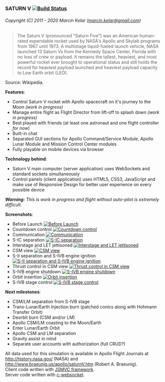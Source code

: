 ### SATURN V [![Build Status](https://travis-ci.org/OrionExplorer/saturn-v.png?branch=master)](https://travis-ci.org/OrionExplorer/saturn-v)
###### Copyright (C) 2011 - 2020 Marcin Kelar (marcin.kelar@gmail.com)

>The Saturn V (pronounced "Saturn Five") was an American human-rated expendable rocket used by NASA's Apollo and Skylab programs from 1967 until 1973. A multistage liquid-fueled launch vehicle, NASA launched 13 Saturn Vs from the Kennedy Space Center, Florida with no loss of crew or payload. It remains the tallest, heaviest, and most powerful rocket ever brought to operational status and still holds the record for heaviest payload launched and heaviest payload capacity to Low Earth orbit (LEO).

Source: Wikipedia.

**Features**:
* Control Saturn V rocket with Apollo spacecraft on it's journey to the Moon *(work in progress)*
* Manage entire flight as Flight Director from lift-off to splash down *(work in progress)*
* Best played with friends (at least one astronaut and one flight controller *for now*)
* Built-in chat
* Separated GUI sections for Apollo Command/Service Module, Apollo Lunar Module and Mission Control Center modules
* Fully playable on mobile devices via browser

**Technology behind**:
* Saturn V main computer (server application) uses WebSockets and standard sockets simultaneously
* Control panels (client application) uses HTML5, CSS3, JavaScript and make use of Responsive Design for better user experience on every possible device

**_Warning:_** _This is work in progress and flight without auto-pilot is extremely difficult._

**Screenshots**:
* Before Launch
[![Before Launch](https://raw.githubusercontent.com/OrionExplorer/saturn-v/master/client/resources/01.png)](https://raw.githubusercontent.com/OrionExplorer/saturn-v/master/client/resources/01.png)
* Countdown control
[![Countdown control](https://raw.githubusercontent.com/OrionExplorer/saturn-v/master/client/resources/02.png)](https://raw.githubusercontent.com/OrionExplorer/saturn-v/master/client/resources/02.png)
* Communication
[![Communication](https://raw.githubusercontent.com/OrionExplorer/saturn-v/master/client/resources/03.png)](https://raw.githubusercontent.com/OrionExplorer/saturn-v/master/client/resources/03.png)
* S-IC separation
[![S-IC separation](https://raw.githubusercontent.com/OrionExplorer/saturn-v/master/client/resources/04.png)](https://raw.githubusercontent.com/OrionExplorer/saturn-v/master/client/resources/04.png)
* Interstage and LET jettisoned
[![Interstage and LET jettisoned](https://raw.githubusercontent.com/OrionExplorer/saturn-v/master/client/resources/05.png)](https://raw.githubusercontent.com/OrionExplorer/saturn-v/master/client/resources/05.png)
* CSM view
[![CSM view](https://raw.githubusercontent.com/OrionExplorer/saturn-v/master/client/resources/06.png)](https://raw.githubusercontent.com/OrionExplorer/saturn-v/master/client/resources/06.png)
* S-II separation and S-IVB engine ignition
[![S-II separation and S-IVB engine ignition](https://raw.githubusercontent.com/OrionExplorer/saturn-v/master/client/resources/07.png)](https://raw.githubusercontent.com/OrionExplorer/saturn-v/master/client/resources/07.png)
* Thrust control in CSM view
[![Thrust control in CSM view](https://raw.githubusercontent.com/OrionExplorer/saturn-v/master/client/resources/08.png)](https://raw.githubusercontent.com/OrionExplorer/saturn-v/master/client/resources/08.png)
* S-IVB engine shutdown
[![S-IVB engine shutdown](https://raw.githubusercontent.com/OrionExplorer/saturn-v/master/client/resources/09.png)](https://raw.githubusercontent.com/OrionExplorer/saturn-v/master/client/resources/09.png)
* Orbit insertion
[![Orbit insertion](https://raw.githubusercontent.com/OrionExplorer/saturn-v/master/client/resources/10.png)](https://raw.githubusercontent.com/OrionExplorer/saturn-v/master/client/resources/10.png)
* S-IVB stage control
[![S-IVB stage control](https://raw.githubusercontent.com/OrionExplorer/saturn-v/master/client/resources/11.png)](https://raw.githubusercontent.com/OrionExplorer/saturn-v/master/client/resources/11.png)


**Next milestones**:
- CSM/LM separation from S-IVB stage
- Trans-Lunar/Earth Injection burn (patched conics along with Hohmann Transfer Orbit)
- Deorbit burn (CSM and/or LM)
- Apollo CSM/LM coasting to the Moon/Earth
- Enter Lunar/Earth Orbit
- Apollo CSM and LM separation
- Gravity assist in mind
- Separate user accounts with authorization (full CRUD?)


All data used for this simulation is available in Apollo Flight Journals at http://history.nasa.gov/ (NASA) and http://www.braeunig.us/apollo/saturnV.htm (Robert A. Braeunig).  
Client code written with [JSMVC framework](https://github.com/OrionExplorer/js-mvc).  
Server code written with [c-websocket](https://github.com/OrionExplorer/c-websocket).
